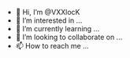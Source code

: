 - 👋 Hi, I’m @VXXlocK
- 👀 I’m interested in ...
- 🌱 I’m currently learning ...
- 💞️ I’m looking to collaborate on ...
- 📫 How to reach me ...

<!---
VXXlocK/VXXlocK is a ✨ special ✨ repository because its `README.md` (this file) appears on your GitHub profile.
You can click the Preview link to take a look at your changes.
--->
